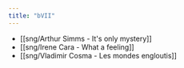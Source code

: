 ```yaml
---
title: "bVII"
---
```


- [[sng/Arthur Simms - It's only mystery]]
- [[sng/Irene Cara - What a feeling]]
- [[sng/Vladimir Cosma - Les mondes engloutis]]

